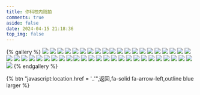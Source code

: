 ```yaml
---
title: 你科校内随拍
comments: true
aside: false
date: 2024-04-15 21:18:36
top_img: false
---
```



{% gallery %}
![](https://blogfiles.oss.fyz666.xyz/webp/3a1f5727-be6c-4f15-8558-67e980ad5bab.webp)
![](https://blogfiles.oss.fyz666.xyz/webp/fbde3ce2-00d2-4c04-bc4d-32ed1f629ead.webp)
![](https://blogfiles.oss.fyz666.xyz/webp/361cf868-009a-46ef-add6-4c2d64034055.webp)
![](https://blogfiles.oss.fyz666.xyz/webp/4447765b-add0-4836-8247-4cec9b28aff7.webp)
![](https://blogfiles.oss.fyz666.xyz/webp/3553587c-e485-4008-ac04-392e44c4b9c1.webp)
![](https://blogfiles.oss.fyz666.xyz/webp/5f181ae2-1464-45b9-9251-1384a732a6b2.webp)
![](https://blogfiles.oss.fyz666.xyz/webp/7a6c469c-a944-455e-b165-309a2eac92f1.webp)
![](https://blogfiles.oss.fyz666.xyz/webp/a91c885f-82db-4dc6-9d93-c2c8c38d6c12.webp)
![](https://blogfiles.oss.fyz666.xyz/jpeg/6ba933eb-0b61-4b8c-9f80-705c9a54772b.jpeg)
![](https://blogfiles.oss.fyz666.xyz/webp/f80cd923-7712-40cc-9831-4894b9292a90.webp)
![](https://blogfiles.oss.fyz666.xyz/webp/48330b66-82c4-4479-b7d5-fd877e9f10cd.webp)
![](https://blogfiles.oss.fyz666.xyz/webp/8d6c6719-916a-493a-a844-0ae47e7bf415.webp)
![](https://blogfiles.oss.fyz666.xyz/webp/2ee540d3-c1c5-4cdf-b490-925d878fc9e8.webp)
![](https://blogfiles.oss.fyz666.xyz/webp/f8d962eb-9ad2-4e82-b485-c498a3f4fbb5.webp)
![](https://blogfiles.oss.fyz666.xyz/png/2aeb4a00-45ab-43d8-ae49-12db690c7967.png)
![](https://blogfiles.oss.fyz666.xyz/jpeg/9d2f162f-73ce-4d57-a62d-591baf1a3f4c.jpeg)
![](https://blogfiles.oss.fyz666.xyz/webp/71a996f6-f578-4d19-9c6f-48b28f862779.webp)
![](https://blogfiles.oss.fyz666.xyz/webp/20eb8840-9e72-4220-bc5b-e926d4a39411.webp)
![](https://blogfiles.oss.fyz666.xyz/webp/c7679267-f835-4b29-99a6-59d7f9516377.webp)
![](https://blogfiles.oss.fyz666.xyz/webp/1d9ee441-7a3f-45d6-81f5-a370f340bffe.webp)
![](https://blogfiles.oss.fyz666.xyz/webp/999323a9-d5d4-4d8d-85a7-6e9e924c02f8.webp)
![](https://blogfiles.oss.fyz666.xyz/webp/56aada13-9739-4edc-9da6-27904247065d.webp)
![](https://blogfiles.oss.fyz666.xyz/webp/bfb1a9ae-8166-43ee-bdc1-32259bb87de3.webp)
![](https://blogfiles.oss.fyz666.xyz/webp/853c4805-1a53-48ce-b36c-7345bdacac55.webp)
![](https://blogfiles.oss.fyz666.xyz/webp/f363ae90-312d-41e5-8dd9-93e669b3ed80.webp)
![](https://blogfiles.oss.fyz666.xyz/webp/c27e26b0-d412-4a57-bef8-07e50195eeee.webp)
![](https://blogfiles.oss.fyz666.xyz/webp/4bcf62ab-6534-485e-b0d1-7aa2171d05c6.webp)
![](https://blogfiles.oss.fyz666.xyz/jpeg/19becd8e-02e4-4db7-81e7-47f14975e659.jpeg)
![](https://blogfiles.oss.fyz666.xyz/webp/25442eb7-6aa4-4872-9ce5-3ddabf3cf98b.webp)
![](https://blogfiles.oss.fyz666.xyz/webp/1ccb8183-b50b-419a-84f8-6dbdaea980fe.webp)
![](https://blogfiles.oss.fyz666.xyz/jpeg/34ad524e-da53-4d36-926b-5e3ba56b7540.jpeg)
![](https://blogfiles.oss.fyz666.xyz/webp/a997c9ea-9296-4c0c-9c84-afead28f17c0.webp)
![](https://blogfiles.oss.fyz666.xyz/webp/e2b9fab1-3136-4b3b-8189-090443ecb619.webp)
![](https://blogfiles.oss.fyz666.xyz/webp/3200c413-f20a-4302-baf8-3532a1f85dac.webp)
![](https://blogfiles.oss.fyz666.xyz/webp/2fbea355-e6a8-4579-8f8e-ba081dde9ad6.webp)
![](https://blogfiles.oss.fyz666.xyz/webp/a1c843e5-f24b-454c-b898-885c986e860f.webp)
![](https://blogfiles.oss.fyz666.xyz/webp/b0c23927-e38c-4576-b547-dc94131f1977.webp)
![](https://blogfiles.oss.fyz666.xyz/webp/6338785e-01ab-4331-bf17-3d84758515aa.webp)
![](https://blogfiles.oss.fyz666.xyz/jpeg/dadbb212-b2b2-4fcd-9fb7-7df576584650.jpeg)
![](https://blogfiles.oss.fyz666.xyz/webp/7ef58f6e-a8be-416e-adf7-2d51aeba61b7.webp)
![](https://blogfiles.oss.fyz666.xyz/png/fd550155-1394-4c77-8d3d-38f204378667.png)
![](https://blogfiles.oss.fyz666.xyz/webp/18de70bd-b71d-47ac-a99a-206721689499.webp)
![](https://blogfiles.oss.fyz666.xyz/jpeg/908e3307-9932-4288-952b-311cbcfb8366.jpeg)
![](https://blogfiles.oss.fyz666.xyz/jpeg/ad21b637-7a64-4611-baf7-513032cee4a8.jpeg)
![](https://blogfiles.oss.fyz666.xyz/webp/85325eba-f0b9-446b-ac99-146b47dcba07.webp)
![](https://blogfiles.oss.fyz666.xyz/webp/6568cacd-3b81-43ea-adc7-3d9b8e82f8aa.webp)
{% endgallery %}

{% btn "javascript:location.href = '..'",返回,fa-solid fa-arrow-left,outline blue larger %}
